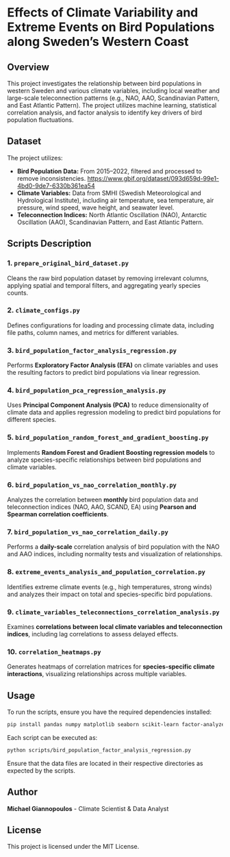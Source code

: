 # Effects of Climate Variability and Extreme Events on Bird Populations along Sweden’s Western Coast

## Overview
This project investigates the relationship between bird populations in western Sweden and various climate variables, including local weather and large-scale teleconnection patterns (e.g., NAO, AAO, Scandinavian Pattern, and East Atlantic Pattern). The project utilizes machine learning, statistical correlation analysis, and factor analysis to identify key drivers of bird population fluctuations.

## Dataset
The project utilizes:
- **Bird Population Data:** From 2015–2022, filtered and processed to remove inconsistencies. https://www.gbif.org/dataset/093d659d-99e1-4bd0-9de7-6330b361ea54
- **Climate Variables:** Data from SMHI (Swedish Meteorological and Hydrological Institute), including air temperature, sea temperature, air pressure, wind speed, wave height, and seawater level.
- **Teleconnection Indices:** North Atlantic Oscillation (NAO), Antarctic Oscillation (AAO), Scandinavian Pattern, and East Atlantic Pattern.


## Scripts Description

### 1. **`prepare_original_bird_dataset.py`**
Cleans the raw bird population dataset by removing irrelevant columns, applying spatial and temporal filters, and aggregating yearly species counts.

### 2. **`climate_configs.py`**
Defines configurations for loading and processing climate data, including file paths, column names, and metrics for different variables.

### 3. **`bird_population_factor_analysis_regression.py`**
Performs **Exploratory Factor Analysis (EFA)** on climate variables and uses the resulting factors to predict bird populations via linear regression.

### 4. **`bird_population_pca_regression_analysis.py`**
Uses **Principal Component Analysis (PCA)** to reduce dimensionality of climate data and applies regression modeling to predict bird populations for different species.

### 5. **`bird_population_random_forest_and_gradient_boosting.py`**
Implements **Random Forest and Gradient Boosting regression models** to analyze species-specific relationships between bird populations and climate variables.

### 6. **`bird_population_vs_nao_correlation_monthly.py`**
Analyzes the correlation between **monthly** bird population data and teleconnection indices (NAO, AAO, SCAND, EA) using **Pearson and Spearman correlation coefficients**.

### 7. **`bird_population_vs_nao_correlation_daily.py`**
Performs a **daily-scale** correlation analysis of bird population with the NAO and AAO indices, including normality tests and visualization of relationships.

### 8. **`extreme_events_analysis_and_population_correlation.py`**
Identifies extreme climate events (e.g., high temperatures, strong winds) and analyzes their impact on total and species-specific bird populations.

### 9. **`climate_variables_teleconnections_correlation_analysis.py`**
Examines **correlations between local climate variables and teleconnection indices**, including lag correlations to assess delayed effects.

### 10. **`correlation_heatmaps.py`**
Generates heatmaps of correlation matrices for **species-specific climate interactions**, visualizing relationships across multiple variables.

## Usage
To run the scripts, ensure you have the required dependencies installed:
```bash
pip install pandas numpy matplotlib seaborn scikit-learn factor-analyzer
```

Each script can be executed as:
```bash
python scripts/bird_population_factor_analysis_regression.py
```
Ensure that the data files are located in their respective directories as expected by the scripts.


## Author
**Michael Giannopoulos** - Climate Scientist & Data Analyst

## License
This project is licensed under the MIT License.

